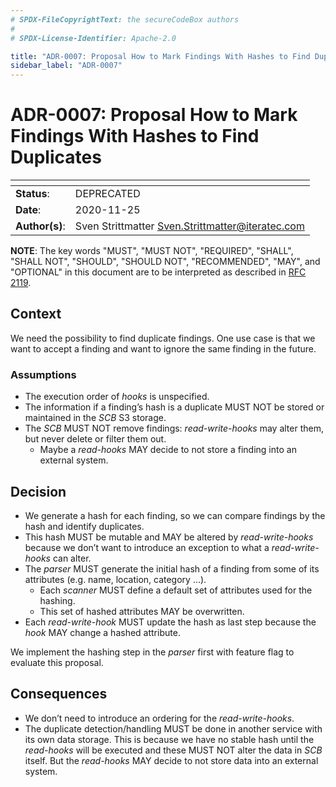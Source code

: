 ```yaml
---
# SPDX-FileCopyrightText: the secureCodeBox authors
#
# SPDX-License-Identifier: Apache-2.0

title: "ADR-0007: Proposal How to Mark Findings With Hashes to Find Duplicates"
sidebar_label: "ADR-0007"
---
```

# ADR-0007: Proposal How to Mark Findings With Hashes to Find Duplicates

| <!-- -->       | <!-- -->                                           |
|----------------|----------------------------------------------------|
| **Status**:    | DEPRECATED                                         |
| **Date**:      | 2020-11-25                                         |
| **Author(s)**: | Sven Strittmatter <Sven.Strittmatter@iteratec.com> |

**NOTE**: The key words "MUST", "MUST NOT", "REQUIRED", "SHALL", "SHALL NOT", "SHOULD", "SHOULD NOT", "RECOMMENDED", "MAY", and "OPTIONAL" in this document are to be interpreted as described in [RFC 2119](https://tools.ietf.org/html/rfc2119).

## Context

We need the possibility to find duplicate findings. One use case is that we want to accept a finding and want to ignore the same finding in the future.

### Assumptions

- The execution order of *hooks* is unspecified.
- The information if a finding’s hash is a duplicate MUST NOT be stored or maintained in the *SCB* S3 storage.
- The *SCB* MUST NOT remove findings: *read-write-hooks* may alter them, but never delete or filter them out.
  - Maybe a *read-hooks* MAY decide to not store a finding into an external system.

## Decision

- We generate a hash for each finding, so we can compare findings by the hash and identify duplicates.
- This hash MUST be mutable and MAY be altered by *read-write-hooks* because we don’t want to introduce an exception to what a *read-write-hooks* can alter.
- The *parser* MUST generate the initial hash of a finding from some of its attributes (e.g. name, location, category …).
  - Each *scanner* MUST define a default set of attributes used for the hashing.
  - This set of hashed attributes MAY be overwritten.
- Each *read-write-hook* MUST update the hash as last step because the *hook* MAY change a hashed attribute.

We implement the hashing step in the *parser* first with feature flag to evaluate this proposal.

## Consequences

- We don’t need to introduce an ordering for the *read-write-hooks*.
- The duplicate detection/handling MUST be done in another service with its own data storage. This is because we have no stable hash until the *read-hooks* will be executed and these MUST NOT alter the data in *SCB* itself. But the *read-hooks* MAY decide to not store data into an external system.

